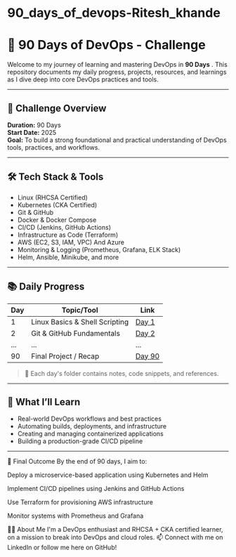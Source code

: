# 90_days_of_devops-Ritesh_khande

# 🚀 90 Days of DevOps -  Challenge

Welcome to my journey of learning and mastering DevOps in **90 Days** . This repository documents my daily progress, projects, resources, and learnings as I dive deep into core DevOps practices and tools.

---

## 📅 Challenge Overview

**Duration:** 90 Days  
**Start Date:** 2025  
**Goal:** To build a strong foundational and practical understanding of DevOps tools, practices, and workflows.

---

## 🛠️ Tech Stack & Tools

- Linux (RHCSA Certified)
- Kubernetes (CKA Certified)
- Git & GitHub
- Docker & Docker Compose
- CI/CD (Jenkins, GitHub Actions)
- Infrastructure as Code (Terraform)
- AWS (EC2, S3, IAM, VPC) And Azure 
- Monitoring & Logging (Prometheus, Grafana, ELK Stack)
- Helm, Ansible, Minikube, and more

---

## 📚 Daily Progress

| Day | Topic/Tool | Link |
|-----|------------|------|
| 1   | Linux Basics & Shell Scripting | [Day 1](./Day01) |
| 2   | Git & GitHub Fundamentals | [Day 2](./Day02) |
| ... | ... | ... |
| 90  | Final Project / Recap | [Day 90](./Day90) |

> 📌 Each day's folder contains notes, code snippets, and references.

---

## 🧠 What I’ll Learn

- Real-world DevOps workflows and best practices
- Automating builds, deployments, and infrastructure
- Creating and managing containerized applications
- Building a production-grade CI/CD pipeline

---

🎯 Final Outcome
By the end of 90 days, I aim to:

Deploy a microservice-based application using Kubernetes and Helm

Implement CI/CD pipelines using Jenkins and GitHub Actions

Use Terraform for provisioning AWS infrastructure

Monitor systems with Prometheus and Grafana




🙋‍♂️ About Me
I'm a DevOps enthusiast and RHCSA + CKA certified learner, on a mission to break into DevOps and cloud roles.
📫 Connect with me on LinkedIn or follow me here on GitHub!
